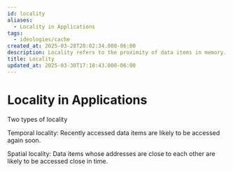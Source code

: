 ```yaml
---
id: locality
aliases:
  - Locality in Applications
tags:
  - ideologies/cache
created_at: 2025-03-28T20:02:34.000-06:00
description: Locality refers to the proximity of data items in memory.
title: Locality
updated_at: 2025-03-30T17:18:43.000-06:00
---
```


# Locality in Applications

Two types of locality

Temporal locality: Recently accessed data items are likely to be accessed again soon.

Spatial locality: Data items whose addresses are close to each other are likely to be accessed close in time.
